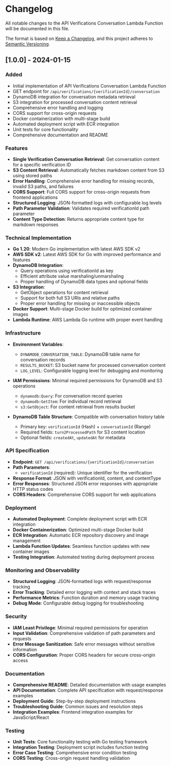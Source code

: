 # Changelog

All notable changes to the API Verifications Conversation Lambda Function will be documented in this file.

The format is based on [Keep a Changelog](https://keepachangelog.com/en/1.0.0/),
and this project adheres to [Semantic Versioning](https://semver.org/spec/v2.0.0.html).

## [1.0.0] - 2024-01-15

### Added
- Initial implementation of API Verifications Conversation Lambda Function
- GET endpoint for `/api/verifications/{verificationId}/conversation`
- DynamoDB integration for conversation metadata retrieval
- S3 integration for processed conversation content retrieval
- Comprehensive error handling and logging
- CORS support for cross-origin requests
- Docker containerization with multi-stage build
- Automated deployment script with ECR integration
- Unit tests for core functionality
- Comprehensive documentation and README

### Features
- **Single Verification Conversation Retrieval**: Get conversation content for a specific verification ID
- **S3 Content Retrieval**: Automatically fetches markdown content from S3 using stored paths
- **Error Handling**: Comprehensive error handling for missing records, invalid S3 paths, and failures
- **CORS Support**: Full CORS support for cross-origin requests from frontend applications
- **Structured Logging**: JSON-formatted logs with configurable log levels
- **Path Parameter Validation**: Validates required verificationId path parameter
- **Content Type Detection**: Returns appropriate content type for markdown responses

### Technical Implementation
- **Go 1.20**: Modern Go implementation with latest AWS SDK v2
- **AWS SDK v2**: Latest AWS SDK for Go with improved performance and features
- **DynamoDB Integration**: 
  - Query operations using verificationId as key
  - Efficient attribute value marshaling/unmarshaling
  - Proper handling of DynamoDB data types and optional fields
- **S3 Integration**:
  - GetObject operations for content retrieval
  - Support for both full S3 URIs and relative paths
  - Proper error handling for missing or inaccessible objects
- **Docker Support**: Multi-stage Docker build for optimized container images
- **Lambda Runtime**: AWS Lambda Go runtime with proper event handling

### Infrastructure
- **Environment Variables**:
  - `DYNAMODB_CONVERSATION_TABLE`: DynamoDB table name for conversation records
  - `RESULTS_BUCKET`: S3 bucket name for processed conversation content
  - `LOG_LEVEL`: Configurable logging level for debugging and monitoring

- **IAM Permissions**: Minimal required permissions for DynamoDB and S3 operations
  - `dynamodb:Query`: For conversation record queries
  - `dynamodb:GetItem`: For individual record retrieval
  - `s3:GetObject`: For content retrieval from results bucket

- **DynamoDB Table Structure**: Compatible with conversation history table
  - Primary key: `verificationId` (Hash) + `conversationId` (Range)
  - Required fields: `turn2ProcessedPath` for S3 content location
  - Optional fields: `createdAt`, `updatedAt` for metadata

### API Specification
- **Endpoint**: `GET /api/verifications/{verificationId}/conversation`
- **Path Parameters**: 
  - `verificationId` (required): Unique identifier for the verification
- **Response Format**: JSON with verificationId, content, and contentType
- **Error Responses**: Structured JSON error responses with appropriate HTTP status codes
- **CORS Headers**: Comprehensive CORS support for web applications

### Deployment
- **Automated Deployment**: Complete deployment script with ECR integration
- **Docker Containerization**: Optimized multi-stage Docker build
- **ECR Integration**: Automatic ECR repository discovery and image management
- **Lambda Function Updates**: Seamless function updates with new container images
- **Testing Integration**: Automated testing during deployment process

### Monitoring and Observability
- **Structured Logging**: JSON-formatted logs with request/response tracking
- **Error Tracking**: Detailed error logging with context and stack traces
- **Performance Metrics**: Function duration and memory usage tracking
- **Debug Mode**: Configurable debug logging for troubleshooting

### Security
- **IAM Least Privilege**: Minimal required permissions for operation
- **Input Validation**: Comprehensive validation of path parameters and requests
- **Error Message Sanitization**: Safe error messages without sensitive information
- **CORS Configuration**: Proper CORS headers for secure cross-origin access

### Documentation
- **Comprehensive README**: Detailed documentation with usage examples
- **API Documentation**: Complete API specification with request/response examples
- **Deployment Guide**: Step-by-step deployment instructions
- **Troubleshooting Guide**: Common issues and resolution steps
- **Integration Examples**: Frontend integration examples for JavaScript/React

### Testing
- **Unit Tests**: Core functionality testing with Go testing framework
- **Integration Testing**: Deployment script includes function testing
- **Error Case Testing**: Comprehensive error condition testing
- **CORS Testing**: Cross-origin request handling validation
